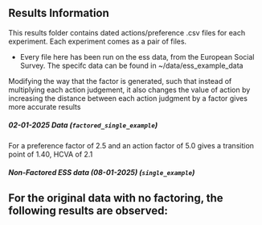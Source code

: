 ## Results Information
This results folder contains dated actions/preference .csv files for each experiment. Each experiment comes as a pair of files.
- Every file here has been run on the ess data, from the European Social Survey. The specifc data can be found in ~/data/ess_example_data

Modifying the way that the factor is generated, such that instead of multiplying each action judgement, it also changes the value of action by increasing the distance between each action judgment by a factor gives more accurate results

##### 02-01-2025 Data (`factored_single_example`)
For a preference factor of 2.5 and an action factor of 5.0 gives a transition point of 1.40, HCVA of 2.1 

##### Non-Factored ESS data (08-01-2025) (`single_example`)
For the original data with no factoring, the following results are observed:
- 